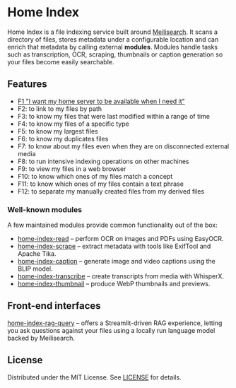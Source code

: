 # Home Index

Home Index is a file indexing service built around [Meilisearch](https://www.meilisearch.com/). It scans a directory of files, stores metadata under a configurable location and can enrich that metadata by calling external **modules**. Modules handle tasks such as transcription, OCR, scraping, thumbnails or caption generation so your files become easily searchable.

## Features

- [F1 "I want my home server to be available when I need it"](docs/F1.md)
- F2: to link to my files by path
- F3: to know my files that were last modified within a range of time
- F4: to know my files of a specific type
- F5: to know my largest files
- F6: to know my duplicates files
- F7: to know about my files even when they are on disconnected external media
- F8: to run intensive indexing operations on other machines
- F9: to view my files in a web browser
- F10: to know which ones of my files match a concept
- F11: to know which ones of my files contain a text phrase
- F12: to separate my manually created files from my derived files

### Well-known modules

A few maintained modules provide common functionality out of the box:

- [home-index-read](https://github.com/nashspence/home-index-read) – perform OCR on images and PDFs using EasyOCR.
- [home-index-scrape](https://github.com/nashspence/home-index-scrape) – extract metadata with tools like ExifTool and Apache Tika.
- [home-index-caption](https://github.com/nashspence/home-index-caption) – generate image and video captions using the BLIP model.
- [home-index-transcribe](https://github.com/nashspence/home-index-transcribe) – create transcripts from media with WhisperX.
- [home-index-thumbnail](https://github.com/nashspence/home-index-thumbnail) – produce WebP thumbnails and previews.

## Front-end interfaces

[home-index-rag-query](https://github.com/nashspence/home-index-rag-query) – offers a Streamlit-driven RAG experience, letting you ask questions against
your files using a locally run language model backed by Meilisearch.

## License

Distributed under the MIT License. See [LICENSE](LICENSE) for details.
